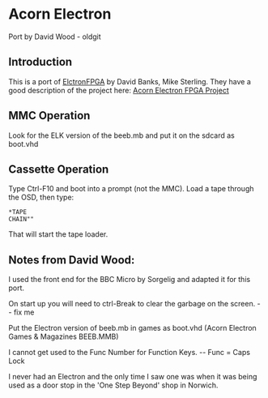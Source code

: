 # Acorn Electron

Port by David Wood - oldgit




## Introduction

This is a port of [ElctronFPGA](https://github.com/hoglet67/ElectronFpga) by David Banks, Mike Sterling. They have a good
description of the project here:   [Acorn Electron FPGA Project](https://www.mups.co.uk/post/2017/07/acorn-electron-fpga-project/)

## MMC Operation

Look for the ELK version of the beeb.mb and put it on the sdcard as boot.vhd

## Cassette Operation

Type Ctrl-F10 and boot into a prompt (not the MMC). Load a tape through the OSD, then type:

```
*TAPE
CHAIN""
```
That will start the tape loader.


## Notes from David Wood:


I used the front end for the BBC Micro by Sorgelig and adapted it for this port.

On start up you will need to ctrl-Break to clear the garbage on the screen. -- fix me

Put the Electron version of beeb.mb in games as boot.vhd (Acorn Electron Games & Magazines BEEB.MMB)


I cannot get used to the Func Number for Function Keys. -- Func = Caps Lock


I never had an Electron and the only time I saw one was when it was being used as a door stop
in the 'One Step Beyond' shop in Norwich.

